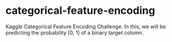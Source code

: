 # categorical-feature-encoding
Kaggle Categorical Feature Encoding Challenge. In this, we will be predicting the probability [0, 1] of a binary target column.
